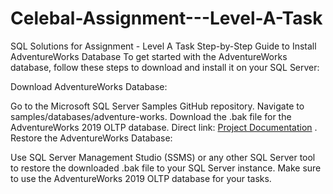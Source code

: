 # Celebal-Assignment---Level-A-Task
SQL Solutions for Assignment - Level A Task
Step-by-Step Guide to Install AdventureWorks Database
To get started with the AdventureWorks database, follow these steps to download and install it on your SQL Server:

Download AdventureWorks Database:

Go to the Microsoft SQL Server Samples GitHub repository.
Navigate to samples/databases/adventure-works.
Download the .bak file for the AdventureWorks 2019 OLTP database. Direct link: [Project Documentation](AdventureWorks2019.bak)
.
Restore the AdventureWorks Database:

Use SQL Server Management Studio (SSMS) or any other SQL Server tool to restore the downloaded .bak file to your SQL Server instance.
Make sure to use the AdventureWorks 2019 OLTP database for your tasks.
